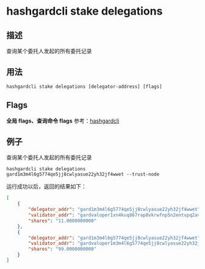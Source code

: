 # hashgardcli stake delegations

## 描述

查询某个委托人发起的所有委托记录

## 用法

```
hashgardcli stake delegations [delegator-address] [flags]
```

## Flags

**全局 flags、查询命令 flags** 参考：[hashgardcli](../README.md)

## 例子

查询某个委托人发起的所有委托记录

```
hashgardcli stake delegations gard1m3m4l6g5774qe5jj8cwlyasue22yh32jf4wwet --trust-node
```

运行成功以后，返回的结果如下：

```json
[
    {
        "delegator_addr": "gard1m3m4l6g5774qe5jj8cwlyasue22yh32jf4wwet",
        "validator_addr": "gardvaloper1xn4kvq867rap8vkrwfnp5n2entvpq2avtd0ytq",
        "shares": "11.0000000000"
    },
    {
        "delegator_addr": "gard1m3m4l6g5774qe5jj8cwlyasue22yh32jf4wwet",
        "validator_addr": "gardvaloper1m3m4l6g5774qe5jj8cwlyasue22yh32jmhrxfx",
        "shares": "99.0000000000"
    }
]
```
